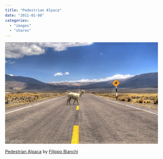```yaml
---
title: "Pedestrian Alpaca"
date: "2011-01-08"
categories: 
  - "images"
  - "shares"
---
```


![](images/tumblr_lem29iL2tc1qz4vrlo1_640.jpg)

[Pedestrian Alpaca](http://www.flickr.com/photos/fibia/4951769308/) by [Filippo Bianchi](http://flickr.com/photos/fibia)
